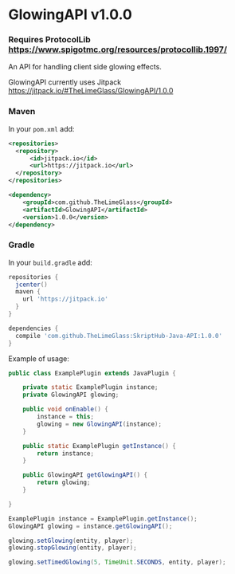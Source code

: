 # GlowingAPI v1.0.0
### Requires ProtocolLib https://www.spigotmc.org/resources/protocollib.1997/
An API for handling client side glowing effects.

GlowingAPI currently uses Jitpack https://jitpack.io/#TheLimeGlass/GlowingAPI/1.0.0
### Maven
In your `pom.xml` add:
```xml
<repositories>
  <repository>
      <id>jitpack.io</id>
      <url>https://jitpack.io</url>
  </repository>
</repositories>

<dependency>
    <groupId>com.github.TheLimeGlass</groupId>
    <artifactId>GlowingAPI</artifactId>
    <version>1.0.0</version>
</dependency>

```
### Gradle
In your `build.gradle` add: 
```groovy
repositories {
  jcenter()
  maven {
    url 'https://jitpack.io'
  }
}

dependencies {
  compile 'com.github.TheLimeGlass:SkriptHub-Java-API:1.0.0'
}
```

Example of usage:
```java
public class ExamplePlugin extends JavaPlugin {

	private static ExamplePlugin instance;
	private GlowingAPI glowing;

	public void onEnable() {
		instance = this;
		glowing = new GlowingAPI(instance);
	}

	public static ExamplePlugin getInstance() {
		return instance;
	}

	public GlowingAPI getGlowingAPI() {
		return glowing;
	}

}

```
```java
ExamplePlugin instance = ExamplePlugin.getInstance();
GlowingAPI glowing = instance.getGlowingAPI();

glowing.setGlowing(entity, player);
glowing.stopGlowing(entity, player);

glowing.setTimedGlowing(5, TimeUnit.SECONDS, entity, player);
```
